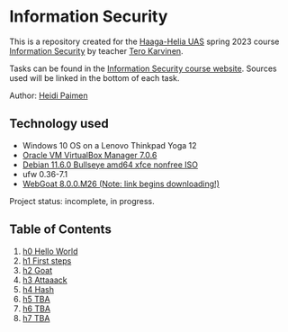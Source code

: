 # Information Security

This is a repository created for the [Haaga-Helia UAS](https://www.haaga-helia.fi/en) spring 2023 course [Information Security](https://terokarvinen.com/2023/information-security-2023/) by teacher [Tero Karvinen](https://terokarvinen.com/).

Tasks can be found in the [Information Security course website](https://terokarvinen.com/2023/information-security-2023/?f=moodle#homework).
Sources used will be linked in the bottom of each task.

Author: [Heidi Paimen](mailto:heidi.paimen@gmail.com)

## Technology used

* Windows 10 OS on a Lenovo Thinkpad Yoga 12
* [Oracle VM VirtualBox Manager 7.0.6](https://www.oracle.com/virtualization/technologies/vm/downloads/virtualbox-downloads.html)
* [Debian 11.6.0 Bullseye amd64 xfce nonfree ISO](https://cdimage.debian.org/images/unofficial/non-free/images-including-firmware/current-live/amd64/iso-hybrid/)
* ufw 0.36-7.1
* [WebGoat 8.0.0.M26 (Note: link begins downloading!)](https://terokarvinen.com/2020/install-webgoat-web-pentest-practice-target/webgoat-server-8.0.0.M26.jar)

Project status: incomplete, in progress.

## Table of Contents

1. [h0 Hello World](https://github.com/heipaipai/heipairepo/blob/main/template.md)
2. [h1 First steps](https://github.com/heipaipai/heipairepo/blob/main/h1.md)
3. [h2 Goat](https://github.com/heipaipai/heipairepo/blob/main/h2.md)
4. [h3 Attaaack](https://github.com/heipaipai/heipairepo/blob/main/h3.md)
5. [h4 Hash](https://github.com/heipaipai/heipairepo/blob/main/h4.md)
6. [h5 TBA]()
7. [h6 TBA]()
8. [h7 TBA]()
